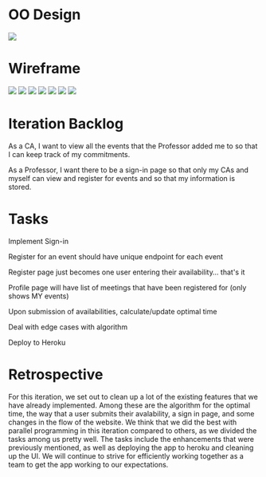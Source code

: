 # OO Design
<img src="/docs/UMLIteration2.png" />

# Wireframe 
<img src="/docs/it4wf1.jpeg" />
<img src="/docs/it4wf2.jpeg" />
<img src="/docs/it4wf3.jpeg" />
<img src="/docs/it4wf4.jpeg" />
<img src="/docs/it4wf5.jpeg" />
<img src="/docs/it4wf6.jpeg" />
<img src="/docs/it4wf7.jpeg" />

# Iteration Backlog

As a CA, I want to view all the events that the Professor added me to so that I can keep track of my commitments.

As a Professor, I want there to be a sign-in page so that only my CAs and myself can view and register for events and so that my information is stored.

# Tasks

Implement Sign-in

Register for an event should have unique endpoint for each event

Register page just becomes one user entering their availability… that's it

Profile page will have list of meetings that have been registered for (only shows MY events)

Upon submission of availabilities, calculate/update optimal time

Deal with edge cases with algorithm

Deploy to Heroku

# Retrospective

For this iteration, we set out to clean up a lot of the existing features that we have already implemented. Among these are the algorithm for the optimal time, the way that a user submits their avalability, a sign in page, and some changes in the flow of the website. We think that we did the best with parallel programming in this iteration compared to others, as we divided the tasks among us pretty well. The tasks include the enhancements that were previously mentioned, as well as deploying the app to heroku and cleaning up the UI. We will continue to strive for efficiently working together as a team to get the app working to our expectations.
